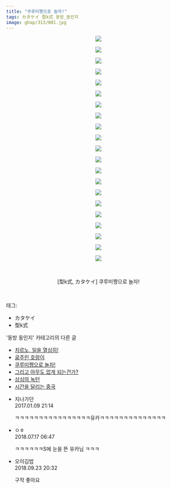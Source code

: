 ```yaml
---
title: "쿠루미쨩으로 놀자!"
tags: カタケイ 型k式 동방_동인지
image: ghap/313/001.jpg
---
```

<div class="article">
<p style="text-align: center; clear: none; float: none;"><img src="{{ site.nasurl }}/ghap/313/001.jpg"/></p>
<p style="text-align: center; clear: none; float: none;"><img src="{{ site.nasurl }}/ghap/313/002.jpg"/></p>
<p style="text-align: center; clear: none; float: none;"><img src="{{ site.nasurl }}/ghap/313/003.jpg"/></p>
<p style="text-align: center; clear: none; float: none;"><img src="{{ site.nasurl }}/ghap/313/004.jpg"/></p>
<p style="text-align: center; clear: none; float: none;"><img src="{{ site.nasurl }}/ghap/313/005.jpg"/></p>
<p style="text-align: center; clear: none; float: none;"><img src="{{ site.nasurl }}/ghap/313/006.jpg"/></p>
<p style="text-align: center; clear: none; float: none;"><img src="{{ site.nasurl }}/ghap/313/007.jpg"/></p>
<p style="text-align: center; clear: none; float: none;"><img src="{{ site.nasurl }}/ghap/313/008.jpg"/></p>
<p style="text-align: center; clear: none; float: none;"><img src="{{ site.nasurl }}/ghap/313/009.jpg"/></p>
<p style="text-align: center; clear: none; float: none;"><img src="{{ site.nasurl }}/ghap/313/010.jpg"/></p>
<p style="text-align: center; clear: none; float: none;"><img src="{{ site.nasurl }}/ghap/313/011.jpg"/></p>
<p style="text-align: center; clear: none; float: none;"><img src="{{ site.nasurl }}/ghap/313/012.jpg"/></p>
<p style="text-align: center; clear: none; float: none;"><img src="{{ site.nasurl }}/ghap/313/013.jpg"/></p>
<p style="text-align: center; clear: none; float: none;"><img src="{{ site.nasurl }}/ghap/313/014.jpg"/></p>
<p style="text-align: center; clear: none; float: none;"><img src="{{ site.nasurl }}/ghap/313/015.jpg"/></p>
<p style="text-align: center; clear: none; float: none;"><img src="{{ site.nasurl }}/ghap/313/016.jpg"/></p>
<p style="text-align: center; clear: none; float: none;"><img src="{{ site.nasurl }}/ghap/313/017.jpg"/></p>
<p style="text-align: center; clear: none; float: none;"><img src="{{ site.nasurl }}/ghap/313/018.jpg"/></p>
<p style="text-align: center; clear: none; float: none;"><img src="{{ site.nasurl }}/ghap/313/019.jpg"/></p>
<p style="text-align: center; clear: none; float: none;"><img src="{{ site.nasurl }}/ghap/313/020.jpg"/></p>
<p style="text-align: center; clear: none; float: none;"><img src="{{ site.nasurl }}/ghap/313/021.jpg"/></p>
<p style="text-align: center; clear: none; float: none;"><br/></p>
<p style="text-align: center; clear: none; float: none;">[型k式, カタケイ] 쿠루미쨩으로 놀자!</p>
<p><br/></p>
</div><div class="tagTrail">
<p>태그: </p>
<ul>
<li>カタケイ</li>
<li>型k式</li>
</ul>
</div><div class="another">
<p>'동방 동인지' 카테고리의 다른 글</p>
<ul>
<li><a href="/2016-06-20-ghap_315">치르노, 일을 열심히!</a></li>
<li><a href="/2016-06-20-ghap_314">굶주린 호랑이</a></li>
<li><a href="/2016-06-20-ghap_313">쿠루미쨩으로 놀자!</a></li>
<li><a href="/2016-06-20-ghap_312">그리고 아무도 없게 되는건가?</a></li>
<li><a href="/2016-06-20-ghap_311">상심의 녹턴</a></li>
<li><a href="/2016-06-20-ghap_310">시간을 달리는 중국</a></li>
</ul>
</div><div class="cb_module cb_fluid">
<div class="cb_wrt cb_profile">
<div class="comment">
<ul>
<li class="cb_thumb_off" id="comment14887431">
<div class="cb_comment_area">
<div class="cb_info_area">
<div class="cb_section">
<span class="cb_nick_name">지나가던</span>
</div>
<div class="cb_section">
<span class="cb_date">2017.01.09 21:14 </span>
</div>
</div>
<div class="cb_dsc_comment">
<p class="cb_dsc">
											ㅋㅋㅋㅋㅋㅋㅋㅋㅋㅋㅋㅋㅋㅋㅋㅋ유카ㅋㅋㅋㅋㅋㅋㅋㅋㅋㅋㅋㅋㅋㅋ
										</p>
</div>
</div></li>
<li class="cb_thumb_off" id="comment15288357">
<div class="cb_comment_area">
<div class="cb_info_area">
<div class="cb_section">
<span class="cb_nick_name">ㅇㅎ</span>
</div>
<div class="cb_section">
<span class="cb_date">2018.07.17 06:47 </span>
</div>
</div>
<div class="cb_dsc_comment">
<p class="cb_dsc">
											ㅋㅋㅋㅋㅋㅋS에 눈을 뜬 유카님 ㅋㅋㅋ
										</p>
</div>
</div></li>
<li class="cb_thumb_off" id="comment15338707">
<div class="cb_comment_area">
<div class="cb_info_area">
<div class="cb_section">
<span class="cb_nick_name">오이김밥</span>
</div>
<div class="cb_section">
<span class="cb_date">2018.09.23 20:32 </span>
</div>
</div>
<div class="cb_dsc_comment">
<p class="cb_dsc">
											구작 좋아요
										</p>
</div>
</div></li>
</ul>
</div>
</div><!-- commentList close -->
</div>